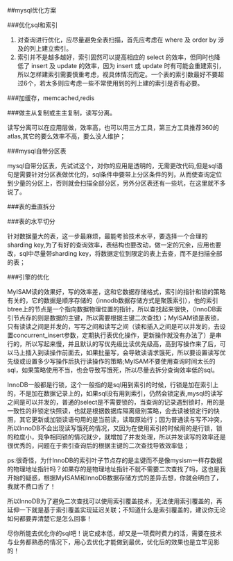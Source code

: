 ##mysql优化方案

###优化sql和索引

1. 对查询进行优化，应尽量避免全表扫描，首先应考虑在 where 及 order by 涉及的列上建立索引。
2. 索引并不是越多越好，索引固然可以提高相应的 select 的效率，但同时也降低了 insert 及 update 的效率，因为 insert 或 update 时有可能会重建索引，所以怎样建索引需要慎重考虑，视具体情况而定。一个表的索引数最好不要超过6个，若太多则应考虑一些不常使用到的列上建的索引是否有必要。

###加缓存，memcached,redis

###做主从复制或主主复制，读写分离。

读写分离可以在应用层做，效率高，也可以用三方工具，第三方工具推荐360的atlas,其它的要么效率不高，要么没人维护；

###mysql自带分区表

mysql自带分区表，先试试这个，对你的应用是透明的，无需更改代码,但是sql语句是需要针对分区表做优化的，sql条件中要带上分区条件的列，从而使查询定位到少量的分区上，否则就会扫描全部分区，另外分区表还有一些坑，在这里就不多说了。

###表的垂直拆分

###表的水平切分

针对数据量大的表，这一步最麻烦，最能考验技术水平，要选择一个合理的sharding key,为了有好的查询效率，表结构也要改动，做一定的冗余，应用也要改，sql中尽量带sharding key，将数据定位到限定的表上去查，而不是扫描全部的表；

###引擎的优化

MyISAM读的效果好，写的效率差，这和它数据存储格式，索引的指针和锁的策略有关的，它的数据是顺序存储的（innodb数据存储方式是聚簇索引），他的索引btree上的节点是一个指向数据物理位置的指针，所以查找起来很快，（InnoDB索引节点存的则是数据的主键，所以需要根据主键二次查找）；MyISAM锁是表锁，只有读读之间是并发的，写写之间和读写之间（读和插入之间是可以并发的，去设置concurrent_insert参数，定期执行表优化操作，更新操作就没有办法了）是串行的，所以写起来慢，并且默认的写优先级比读优先级高，高到写操作来了后，可以马上插入到读操作前面去，如果批量写，会导致读请求饿死，所以要设置读写优先级或设置多少写操作后执行读操作的策略;MyISAM不要使用查询时间太长的sql，如果策略使用不当，也会导致写饿死，所以尽量去拆分查询效率低的sql。

InnoDB一般都是行锁，这个一般指的是sql用到索引的时候，行锁是加在索引上的，不是加在数据记录上的，如果sql没有用到索引，仍然会锁定表,mysql的读写之间是可以并发的，普通的select是不需要锁的，当查询的记录遇到锁时，用的是一致性的非锁定快照读，也就是根据数据库隔离级别策略，会去读被锁定行的快照，其它更新或加锁读语句用的是当前读，读取原始行；因为普通读与写不冲突，所以InnoDB不会出现读写饿死的情况，又因为在使用索引的时候用的是行锁，锁的粒度小，竞争相同锁的情况就少，就增加了并发处理，所以并发读写的效率还是很优秀的，问题在于索引查询后的根据主键的二次查找导致效率低；

ps:很奇怪，为什InnoDB的索引叶子节点存的是主键而不是像mysism一样存数据的物理地址指针吗？如果存的是物理地址指针不就不需要二次查找了吗，这也是我开始的疑惑，根据MyISAM和InnoDB数据存储方式的差异去想，你就会明白了，我就不费口舌了！

所以InnoDB为了避免二次查找可以使用索引覆盖技术，无法使用索引覆盖的，再延伸一下就是基于索引覆盖实现延迟关联；不知道什么是索引覆盖的，建议你无论如何都要弄清楚它是怎么回事！

尽你所能去优化你的sql吧！说它成本低，却又是一项费时费力的活，需要在技术与业务都熟悉的情况下，用心去优化才能做到最优，优化后的效果也是立竿见影的！ 